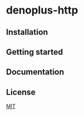 # denoplus-http

## Installation

## Getting started

## Documentation

## License

[MIT](./LICENSE)